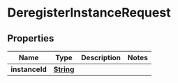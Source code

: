 

# DeregisterInstanceRequest


## Properties

| Name | Type | Description | Notes |
|------------ | ------------- | ------------- | -------------|
|**instanceId** | [**String**](String.md) |  |  |



